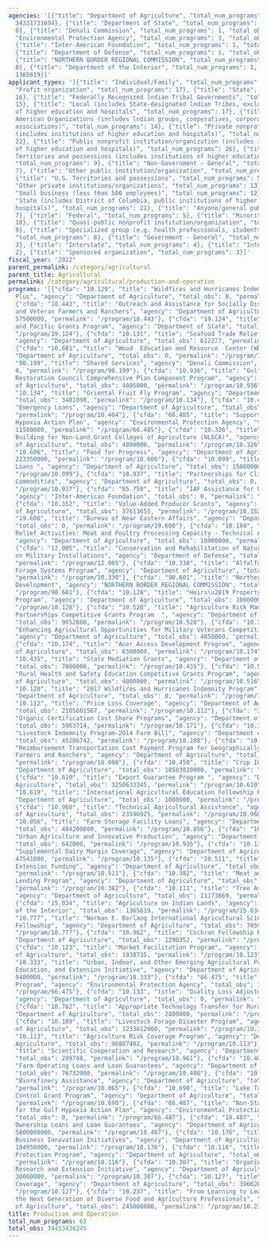 ```yaml
---
agencies: '[{"title": "Department of Agriculture", "total_num_programs": 53, "total_obs":
  34331731604}, {"title": "Department of State", "total_num_programs": 2, "total_obs":
  0}, {"title": "Denali Commission", "total_num_programs": 1, "total_obs": 0}, {"title":
  "Environmental Protection Agency", "total_num_programs": 3, "total_obs": 28939022},
  {"title": "Inter-American Foundation", "total_num_programs": 1, "total_obs": 0},
  {"title": "Department of Defense", "total_num_programs": 1, "total_obs": 91400000},
  {"title": "NORTHERN BORDER REGIONAL COMMISSION", "total_num_programs": 1, "total_obs":
  0}, {"title": "Department of the Interior", "total_num_programs": 1, "total_obs":
  1365619}]'
applicant_types: '[{"title": "Individual/Family", "total_num_programs": 25}, {"title":
  "Profit organization", "total_num_programs": 17}, {"title": "State", "total_num_programs":
  16}, {"title": "Federally Recognized lndian Tribal Governments", "total_num_programs":
  15}, {"title": "Local (includes State-designated lndian Tribes, excludes institutions
  of higher education and hospitals", "total_num_programs": 17}, {"title": "Native
  American Organizations (includes lndian groups, cooperatives, corporations, partnerships,
  associations)", "total_num_programs": 14}, {"title": "Private nonprofit institution/organization
  (includes institutions of higher education and hospitals)", "total_num_programs":
  22}, {"title": "Public nonprofit institution/organization (includes institutions
  of higher education and hospitals)", "total_num_programs": 26}, {"title": "U.S.
  Territories and possessions (includes institutions of higher education and hospitals)",
  "total_num_programs": 9}, {"title": "Non-Government - General", "total_num_programs":
  7}, {"title": "Other public institution/organization", "total_num_programs": 18},
  {"title": "U.S. Territories and possessions", "total_num_programs": 5}, {"title":
  "Other private institutions/organizations", "total_num_programs": 13}, {"title":
  "Small business (less than 500 employees)", "total_num_programs": 12}, {"title":
  "State (includes District of Columbia, public institutions of higher education and
  hospitals)", "total_num_programs": 21}, {"title": "Anyone/general public", "total_num_programs":
  7}, {"title": "Federal", "total_num_programs": 5}, {"title": "Minority group", "total_num_programs":
  10}, {"title": "Quasi-public nonprofit institution/organization", "total_num_programs":
  9}, {"title": "Specialized group (e.g. health professionals, students, veterans)",
  "total_num_programs": 8}, {"title": "Government - General", "total_num_programs":
  3}, {"title": "Interstate", "total_num_programs": 4}, {"title": "Intrastate", "total_num_programs":
  2}, {"title": "Sponsored organization", "total_num_programs": 3}]'
fiscal_year: '2022'
parent_permalink: /category/agricultural
parent_title: Agricultural
permalink: /category/agricultural/production-and-operation
programs: '[{"cfda": "10.129", "title": "Wildfires and Hurricanes Indemnity Program
  Plus", "agency": "Department of Agriculture", "total_obs": 0, "permalink": "/program/10.129"},
  {"cfda": "10.443", "title": "Outreach and Assistance for Socially Disadvantaged
  and Veteran Farmers and Ranchers", "agency": "Department of Agriculture", "total_obs":
  57500000, "permalink": "/program/10.443"}, {"cfda": "19.124", "title": "East Asia
  and Pacific Grants Program", "agency": "Department of State", "total_obs": 0, "permalink":
  "/program/19.124"}, {"cfda": "10.131", "title": "Seafood Trade Relief Program (STRP)",
  "agency": "Department of Agriculture", "total_obs": 612277, "permalink": "/program/10.131"},
  {"cfda": "10.681", "title": "Wood  Education and Resource  Center (WERC)", "agency":
  "Department of Agriculture", "total_obs": 0, "permalink": "/program/10.681"}, {"cfda":
  "90.199", "title": "Shared Services", "agency": "Denali Commission", "total_obs":
  0, "permalink": "/program/90.199"}, {"cfda": "10.936", "title": "Gulf Coast Ecosystem
  Restoration Council Comprehensive Plan Component Program", "agency": "Department
  of Agriculture", "total_obs": 4085000, "permalink": "/program/10.936"}, {"cfda":
  "10.134", "title": "Oriental Fruit Fly Program", "agency": "Department of Agriculture",
  "total_obs": 3481098, "permalink": "/program/10.134"}, {"cfda": "10.404", "title":
  "Emergency Loans", "agency": "Department of Agriculture", "total_obs": 29000000,
  "permalink": "/program/10.404"}, {"cfda": "66.485", "title": "Support for the Gulf
  Hypoxia Action Plan", "agency": "Environmental Protection Agency", "total_obs":
  11580000, "permalink": "/program/66.485"}, {"cfda": "10.326", "title": "Capacity
  Building for Non-Land Grant Colleges of Agriculture (NLGCA)", "agency": "Department
  of Agriculture", "total_obs": 4800000, "permalink": "/program/10.326"}, {"cfda":
  "10.606", "title": "Food for Progress", "agency": "Department of Agriculture", "total_obs":
  223350000, "permalink": "/program/10.606"}, {"cfda": "10.099", "title": "Conservation
  Loans ", "agency": "Department of Agriculture", "total_obs": 150000000, "permalink":
  "/program/10.099"}, {"cfda": "10.937", "title": "Partnerships for Climate-Smart
  Commodities", "agency": "Department of Agriculture", "total_obs": 0, "permalink":
  "/program/10.937"}, {"cfda": "85.750", "title": "IAF Assistance for Overseas Programs",
  "agency": "Inter-American Foundation", "total_obs": 0, "permalink": "/program/85.750"},
  {"cfda": "10.352", "title": "Value-Added Producer Grants", "agency": "Department
  of Agriculture", "total_obs": 37613655, "permalink": "/program/10.352"}, {"cfda":
  "19.600", "title": "Bureau of Near Eastern Affairs", "agency": "Department of State",
  "total_obs": 0, "permalink": "/program/19.600"}, {"cfda": "10.184", "title": "Pandemic
  Relief Activities: Meat and Poultry Processing Capacity - Technical Assistance Grants",
  "agency": "Department of Agriculture", "total_obs": 10000000, "permalink": "/program/10.184"},
  {"cfda": "12.005", "title": "Conservation and Rehabilitation of Natural Resources
  on Military Installations", "agency": "Department of Defense", "total_obs": 91400000,
  "permalink": "/program/12.005"}, {"cfda": "10.330", "title": "Alfalfa Seed and Alfalfa
  Forage Systems Program", "agency": "Department of Agriculture", "total_obs": 3000000,
  "permalink": "/program/10.330"}, {"cfda": "90.601", "title": "Northern Border Regional
  Development", "agency": "NORTHERN BORDER REGIONAL COMMISSION", "total_obs": 0, "permalink":
  "/program/90.601"}, {"cfda": "10.128", "title": "Heirs\u2019 Property Relending
  Program", "agency": "Department of Agriculture", "total_obs": 10000000, "permalink":
  "/program/10.128"}, {"cfda": "10.520", "title": "Agriculture Risk Management Education
  Partnerships Competitive Grants Program  ", "agency": "Department of Agriculture",
  "total_obs": 9052800, "permalink": "/program/10.520"}, {"cfda": "10.334", "title":
  "Enhancing Agricultural Opportunities for Military Veterans Competitive Grants Program",
  "agency": "Department of Agriculture", "total_obs": 4850000, "permalink": "/program/10.334"},
  {"cfda": "10.174", "title": "Acer Access Development Program", "agency": "Department
  of Agriculture", "total_obs": 6500000, "permalink": "/program/10.174"}, {"cfda":
  "10.435", "title": "State Mediation Grants", "agency": "Department of Agriculture",
  "total_obs": 7000000, "permalink": "/program/10.435"}, {"cfda": "10.516", "title":
  "Rural Health and Safety Education Competitive Grants Program", "agency": "Department
  of Agriculture", "total_obs": 4000000, "permalink": "/program/10.516"}, {"cfda":
  "10.120", "title": "2017 Wildfires and Hurricanes Indemnity Program", "agency":
  "Department of Agriculture", "total_obs": 0, "permalink": "/program/10.120"}, {"cfda":
  "10.112", "title": "Price Loss Coverage", "agency": "Department of Agriculture",
  "total_obs": 2105601567, "permalink": "/program/10.112"}, {"cfda": "10.171", "title":
  "Organic Certification Cost Share Programs", "agency": "Department of Agriculture",
  "total_obs": 5963714, "permalink": "/program/10.171"}, {"cfda": "10.108", "title":
  "Livestock Indemnity Program-2014 Farm Bill", "agency": "Department of Agriculture",
  "total_obs": 45286742, "permalink": "/program/10.108"}, {"cfda": "10.098", "title":
  "Reimbursement Transportation Cost Payment Program for Geographically Disadvantaged
  Farmers and Ranchers", "agency": "Department of Agriculture", "total_obs": 3000000,
  "permalink": "/program/10.098"}, {"cfda": "10.450", "title": "Crop Insurance", "agency":
  "Department of Agriculture", "total_obs": 18583820000, "permalink": "/program/10.450"},
  {"cfda": "10.610", "title": "Export Guarantee Program ", "agency": "Department of
  Agriculture", "total_obs": 3250633345, "permalink": "/program/10.610"}, {"cfda":
  "10.619", "title": "International Agricultural Education Fellowship Program", "agency":
  "Department of Agriculture", "total_obs": 1000000, "permalink": "/program/10.619"},
  {"cfda": "10.960", "title": "Technical Agricultural Assistance", "agency": "Department
  of Agriculture", "total_obs": 23596925, "permalink": "/program/10.960"}, {"cfda":
  "10.056", "title": "Farm Storage Facility Loans", "agency": "Department of Agriculture",
  "total_obs": 484200000, "permalink": "/program/10.056"}, {"cfda": "10.935", "title":
  "Urban Agriculture and Innovative Production", "agency": "Department of Agriculture",
  "total_obs": 642000, "permalink": "/program/10.935"}, {"cfda": "10.135", "title":
  "Supplemental Dairy Margin Coverage", "agency": "Department of Agriculture", "total_obs":
  47541000, "permalink": "/program/10.135"}, {"cfda": "10.511", "title": "Smith-Lever
  Extension Funding", "agency": "Department of Agriculture", "total_obs": 304649777,
  "permalink": "/program/10.511"}, {"cfda": "10.382", "title": "Meat and Poultry Intermediary
  Lending Program", "agency": "Department of Agriculture", "total_obs": 200000000,
  "permalink": "/program/10.382"}, {"cfda": "10.111", "title": "Tree Assistance Program",
  "agency": "Department of Agriculture", "total_obs": 11173869, "permalink": "/program/10.111"},
  {"cfda": "15.034", "title": "Agriculture on Indian Lands", "agency": "Department
  of the Interior", "total_obs": 1365619, "permalink": "/program/15.034"}, {"cfda":
  "10.777", "title": "Norman E. Borlaug International Agricultural Science and Technology
  Fellowship", "agency": "Department of Agriculture", "total_obs": 70598, "permalink":
  "/program/10.777"}, {"cfda": "10.962", "title": "Cochran Fellowship Program", "agency":
  "Department of Agriculture", "total_obs": 1290352, "permalink": "/program/10.962"},
  {"cfda": "10.123", "title": "Market Facilitation Program", "agency": "Department
  of Agriculture", "total_obs": 1938735, "permalink": "/program/10.123"}, {"cfda":
  "10.333", "title": "Urban, Indoor, and Other Emerging Agricultural Production Research,
  Education, and Extension Initiative", "agency": "Department of Agriculture", "total_obs":
  9400000, "permalink": "/program/10.333"}, {"cfda": "66.475", "title": "Gulf of Mexico
  Program", "agency": "Environmental Protection Agency", "total_obs": 17359022, "permalink":
  "/program/66.475"}, {"cfda": "10.133", "title": "Quality Loss Adjustment Program",
  "agency": "Department of Agriculture", "total_obs": 0, "permalink": "/program/10.133"},
  {"cfda": "10.782", "title": "Appropriate Technology Transfer for Rural Areas", "agency":
  "Department of Agriculture", "total_obs": 2800000, "permalink": "/program/10.782"},
  {"cfda": "10.109", "title": "Livestock Forage Disaster Program", "agency": "Department
  of Agriculture", "total_obs": 1233612000, "permalink": "/program/10.109"}, {"cfda":
  "10.113", "title": "Agriculture Risk Coverage Program", "agency": "Department of
  Agriculture", "total_obs": 96887402, "permalink": "/program/10.113"}, {"cfda": "10.961",
  "title": "Scientific Cooperation and Research", "agency": "Department of Agriculture",
  "total_obs": 299748, "permalink": "/program/10.961"}, {"cfda": "10.406", "title":
  "Farm Operating Loans and Loan Guarantees", "agency": "Department of Agriculture",
  "total_obs": 76732000, "permalink": "/program/10.406"}, {"cfda": "10.865", "title":
  "Biorefinery Assistance", "agency": "Department of Agriculture", "total_obs": 700000000,
  "permalink": "/program/10.865"}, {"cfda": "10.690", "title": "Lake Tahoe Erosion
  Control Grant Program", "agency": "Department of Agriculture", "total_obs": 30000,
  "permalink": "/program/10.690"}, {"cfda": "66.487", "title": "Non-State Member Support
  for the Gulf Hypoxia Action Plan", "agency": "Environmental Protection Agency",
  "total_obs": 0, "permalink": "/program/66.487"}, {"cfda": "10.407", "title": "Farm
  Ownership Loans and Loan Guarantees", "agency": "Department of Agriculture", "total_obs":
  5800000000, "permalink": "/program/10.407"}, {"cfda": "10.176", "title": "Dairy
  Business Innovation Initiatives", "agency": "Department of Agriculture", "total_obs":
  104950000, "permalink": "/program/10.176"}, {"cfda": "10.116", "title": "The Margin
  Protection Program", "agency": "Department of Agriculture", "total_obs": 139000,
  "permalink": "/program/10.116"}, {"cfda": "10.307", "title": "Organic Agriculture
  Research and Extension Initiative", "agency": "Department of Agriculture", "total_obs":
  30000000, "permalink": "/program/10.307"}, {"cfda": "10.127", "title": "Dairy Margin
  Coverage", "agency": "Department of Agriculture", "total_obs": 396628000, "permalink":
  "/program/10.127"}, {"cfda": "10.237", "title": "From Learning to Leading: Cultivating
  the Next Generation of Diverse Food and Agriculture Professionals", "agency": "Department
  of Agriculture", "total_obs": 245000000, "permalink": "/program/10.237"}]'
title: Production and Operation
total_num_programs: 63
total_obs: 34453436245
---
```

